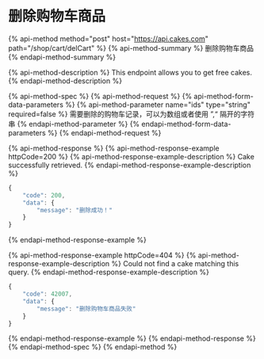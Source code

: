 # 删除购物车商品

{% api-method method="post" host="https://api.cakes.com" path="/shop/cart/delCart" %}
{% api-method-summary %}
删除购物车商品
{% endapi-method-summary %}

{% api-method-description %}
This endpoint allows you to get free cakes.
{% endapi-method-description %}

{% api-method-spec %}
{% api-method-request %}
{% api-method-form-data-parameters %}
{% api-method-parameter name="ids" type="string" required=false %}
需要删除的购物车记录，可以为数组或者使用 ”,“ 隔开的字符串
{% endapi-method-parameter %}
{% endapi-method-form-data-parameters %}
{% endapi-method-request %}

{% api-method-response %}
{% api-method-response-example httpCode=200 %}
{% api-method-response-example-description %}
Cake successfully retrieved.
{% endapi-method-response-example-description %}

```javascript
{
    "code": 200,
    "data": {
        "message": "删除成功！"
    }
}
```
{% endapi-method-response-example %}

{% api-method-response-example httpCode=404 %}
{% api-method-response-example-description %}
Could not find a cake matching this query.
{% endapi-method-response-example-description %}

```javascript
{
    "code": 42007,
    "data": {
        "message": "删除购物车商品失败"
    }
}
```
{% endapi-method-response-example %}
{% endapi-method-response %}
{% endapi-method-spec %}
{% endapi-method %}



